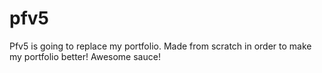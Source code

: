 # pfv5
Pfv5 is going to replace my portfolio. Made from scratch in order to make my portfolio better!
Awesome sauce!